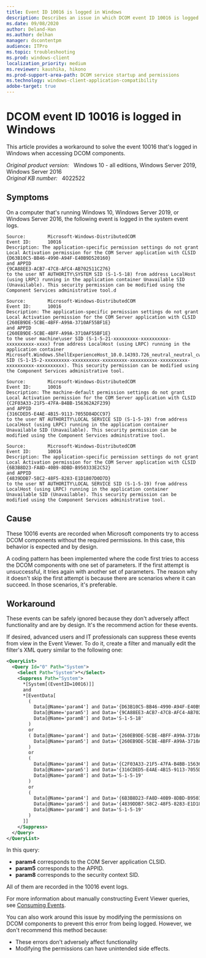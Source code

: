 ```yaml
---
title: Event ID 10016 is logged in Windows
description: Describes an issue in which DCOM event ID 10016 is logged in Windows. Provides a resolution.
ms.date: 09/08/2020
author: Deland-Han
ms.author: delhan
manager: dscontentpm
audience: ITPro
ms.topic: troubleshooting
ms.prod: windows-client
localization_priority: medium
ms.reviewer: kaushika, hikono
ms.prod-support-area-path: DCOM service startup and permissions
ms.technology: windows-client-application-compatibility
adobe-target: true
---
```

# DCOM event ID 10016 is logged in Windows

This article provides a workaround to solve the event 10016 that's logged in Windows when accessing DCOM components.

_Original product version:_ &nbsp; Windows 10 - all editions, Windows Server 2019, Windows Server 2016  
_Original KB number:_ &nbsp; 4022522

## Symptoms

On a computer that's running Windows 10, Windows Server 2019, or Windows Server 2016, the following event is logged in the system event logs.

```output
Source:        Microsoft-Windows-DistributedCOM  
Event ID:      10016  
Description: The application-specific permission settings do not grant Local Activation permission for the COM Server application with CLSID  
{D63B10C5-BB46-4990-A94F-E40B9D520160}  
and APPID  
{9CA88EE3-ACB7-47C8-AFC4-AB702511C276}  
to the user NT AUTHORITY\SYSTEM SID (S-1-5-18) from address LocalHost (using LRPC) running in the application container Unavailable SID (Unavailable). This security permission can be modified using the Component Services administrative tool.d

Source:        Microsoft-Windows-DistributedCOM  
Event ID:      10016  
Description: The application-specific permission settings do not grant Local Activation permission for the COM Server application with CLSID  
{260EB9DE-5CBE-4BFF-A99A-3710AF55BF1E}  
and APPID  
{260EB9DE-5CBE-4BFF-A99A-3710AF55BF1E}  
to the user machine\user SID (S-1-5-21-xxxxxxxxx-xxxxxxxxxx-xxxxxxxxxx-xxxx) from address LocalHost (using LRPC) running in the application container Microsoft.Windows.ShellExperienceHost_10.0.14393.726_neutral_neutral_cw5n1h2txyewy SID (S-1-15-2-xxxxxxxxx-xxxxxxxxxx-xxxxxxxxx-xxxxxxxxxx-xxxxxxxxxx-xxxxxxxxxx-xxxxxxxxxx). This security permission can be modified using the Component Services administrative tool.

Source:        Microsoft-Windows-DistributedCOM  
Event ID:      10016  
Description: The machine-default permission settings do not grant Local Activation permission for the COM Server application with CLSID  
{C2F03A33-21F5-47FA-B4BB-156362A2F239}  
and APPID  
{316CDED5-E4AE-4B15-9113-7055D84DCC97}  
to the user NT AUTHORITY\LOCAL SERVICE SID (S-1-5-19) from address LocalHost (using LRPC) running in the application container Unavailable SID (Unavailable). This security permission can be modified using the Component Services administrative tool.

Source:        Microsoft-Windows-DistributedCOM  
Event ID:      10016  
Description: The application-specific permission settings do not grant Local Activation permission for the COM Server application with CLSID  
{6B3B8D23-FA8D-40B9-8DBD-B950333E2C52}  
and APPID  
{4839DDB7-58C2-48F5-8283-E1D1807D0D7D}  
to the user NT AUTHORITY\LOCAL SERVICE SID (S-1-5-19) from address LocalHost (using LRPC) running in the application container Unavailable SID (Unavailable). This security permission can be modified using the Component Services administrative tool.
```

## Cause

These 10016 events are recorded when Microsoft components try to access DCOM components without the required permissions. In this case, this behavior is expected and by design.

A coding pattern has been implemented where the code first tries to access the DCOM components with one set of parameters. If the first attempt is unsuccessful, it tries again with another set of parameters. The reason why it doesn't skip the first attempt is because there are scenarios where it can succeed. In those scenarios, it's preferable.

## Workaround

These events can be safely ignored because they don't adversely affect functionality and are by design. It's the recommend action for these events.

If desired, advanced users and IT professionals can suppress these events from view in the Event Viewer. To do it, create a filter and manually edit the filter's XML query similar to the following one:

```xml
<QueryList>
  <Query Id="0" Path="System">
    <Select Path="System">*</Select>
    <Suppress Path="System">
      *[System[(EventID=10016)]]
      and
      *[EventData[
        (
          Data[@Name='param4'] and Data='{D63B10C5-BB46-4990-A94F-E40B9D520160}' and
          Data[@Name='param5'] and Data='{9CA88EE3-ACB7-47C8-AFC4-AB702511C276}' and
          Data[@Name='param8'] and Data='S-1-5-18'
        )
        or
        ( Data[@Name='param4'] and Data='{260EB9DE-5CBE-4BFF-A99A-3710AF55BF1E}' and
          Data[@Name='param5'] and Data='{260EB9DE-5CBE-4BFF-A99A-3710AF55BF1E}'
        )
        or
        (
          Data[@Name='param4'] and Data='{C2F03A33-21F5-47FA-B4BB-156362A2F239}' and
          Data[@Name='param5'] and Data='{316CDED5-E4AE-4B15-9113-7055D84DCC97}' and
          Data[@Name='param8'] and Data='S-1-5-19'
        )
        or
        (
          Data[@Name='param4'] and Data='{6B3B8D23-FA8D-40B9-8DBD-B950333E2C52}' and
          Data[@Name='param5'] and Data='{4839DDB7-58C2-48F5-8283-E1D1807D0D7D}' and
          Data[@Name='param8'] and Data='S-1-5-19'
        )
      ]]
    </Suppress>
  </Query>
</QueryList>
```

In this query:

- **param4** corresponds to the COM Server application CLSID.
- **param5** corresponds to the APPID.
- **param8** corresponds to the security context SID.

All of them are recorded in the 10016 event logs.

For more information about manually constructing Event Viewer queries, see [Consuming Events](/windows/win32/wes/consuming-events).

You can also work around this issue by modifying the permissions on DCOM components to prevent this error from being logged. However, we don't recommend this method because:

- These errors don't adversely affect functionality
- Modifying the permissions can have unintended side effects.
